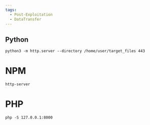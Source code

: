 ```yaml
---
tags:
  - Post-Exploitation
  - DataTransfer
---
```


## Python 

```shell-session
python3 -m http.server --directory /home/user/target_files 443
```

# NPM

```
http-server
```

# PHP 

```
php -S 127.0.0.1:8000
```